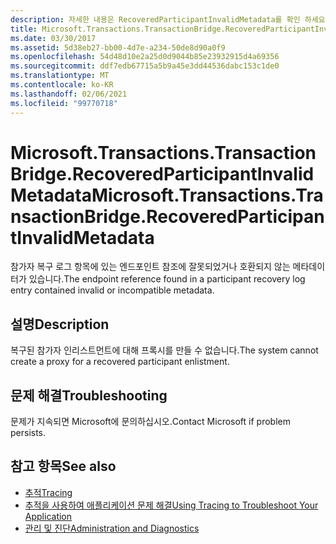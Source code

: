 ```yaml
---
description: 자세한 내용은 RecoveredParticipantInvalidMetadata를 확인 하세요.
title: Microsoft.Transactions.TransactionBridge.RecoveredParticipantInvalidMetadata
ms.date: 03/30/2017
ms.assetid: 5d38eb27-bb00-4d7e-a234-50de8d90a0f9
ms.openlocfilehash: 54d48d10e2a25d0d9044b85e23932915d4a69356
ms.sourcegitcommit: ddf7edb67715a5b9a45e3dd44536dabc153c1de0
ms.translationtype: MT
ms.contentlocale: ko-KR
ms.lasthandoff: 02/06/2021
ms.locfileid: "99770718"
---
```

# <a name="microsofttransactionstransactionbridgerecoveredparticipantinvalidmetadata"></a><span data-ttu-id="3a152-103">Microsoft.Transactions.TransactionBridge.RecoveredParticipantInvalidMetadata</span><span class="sxs-lookup"><span data-stu-id="3a152-103">Microsoft.Transactions.TransactionBridge.RecoveredParticipantInvalidMetadata</span></span>

<span data-ttu-id="3a152-104">참가자 복구 로그 항목에 있는 엔드포인트 참조에 잘못되었거나 호환되지 않는 메타데이터가 있습니다.</span><span class="sxs-lookup"><span data-stu-id="3a152-104">The endpoint reference found in a participant recovery log entry contained invalid or incompatible metadata.</span></span>  
  
## <a name="description"></a><span data-ttu-id="3a152-105">설명</span><span class="sxs-lookup"><span data-stu-id="3a152-105">Description</span></span>  

 <span data-ttu-id="3a152-106">복구된 참가자 인리스트먼트에 대해 프록시를 만들 수 없습니다.</span><span class="sxs-lookup"><span data-stu-id="3a152-106">The system cannot create a proxy for a recovered participant enlistment.</span></span>  
  
## <a name="troubleshooting"></a><span data-ttu-id="3a152-107">문제 해결</span><span class="sxs-lookup"><span data-stu-id="3a152-107">Troubleshooting</span></span>  

 <span data-ttu-id="3a152-108">문제가 지속되면 Microsoft에 문의하십시오.</span><span class="sxs-lookup"><span data-stu-id="3a152-108">Contact Microsoft if problem persists.</span></span>  
  
## <a name="see-also"></a><span data-ttu-id="3a152-109">참고 항목</span><span class="sxs-lookup"><span data-stu-id="3a152-109">See also</span></span>

- [<span data-ttu-id="3a152-110">추적</span><span class="sxs-lookup"><span data-stu-id="3a152-110">Tracing</span></span>](index.md)
- [<span data-ttu-id="3a152-111">추적을 사용하여 애플리케이션 문제 해결</span><span class="sxs-lookup"><span data-stu-id="3a152-111">Using Tracing to Troubleshoot Your Application</span></span>](using-tracing-to-troubleshoot-your-application.md)
- [<span data-ttu-id="3a152-112">관리 및 진단</span><span class="sxs-lookup"><span data-stu-id="3a152-112">Administration and Diagnostics</span></span>](../index.md)
